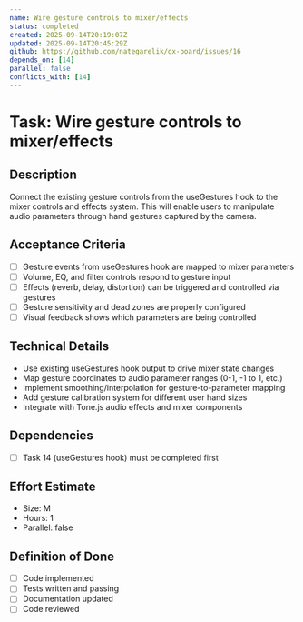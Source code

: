 ```yaml
---
name: Wire gesture controls to mixer/effects
status: completed
created: 2025-09-14T20:19:07Z
updated: 2025-09-14T20:45:29Z
github: https://github.com/nategarelik/ox-board/issues/16
depends_on: [14]
parallel: false
conflicts_with: [14]
---
```


# Task: Wire gesture controls to mixer/effects

## Description
Connect the existing gesture controls from the useGestures hook to the mixer controls and effects system. This will enable users to manipulate audio parameters through hand gestures captured by the camera.

## Acceptance Criteria
- [ ] Gesture events from useGestures hook are mapped to mixer parameters
- [ ] Volume, EQ, and filter controls respond to gesture input
- [ ] Effects (reverb, delay, distortion) can be triggered and controlled via gestures
- [ ] Gesture sensitivity and dead zones are properly configured
- [ ] Visual feedback shows which parameters are being controlled

## Technical Details
- Use existing useGestures hook output to drive mixer state changes
- Map gesture coordinates to audio parameter ranges (0-1, -1 to 1, etc.)
- Implement smoothing/interpolation for gesture-to-parameter mapping
- Add gesture calibration system for different user hand sizes
- Integrate with Tone.js audio effects and mixer components

## Dependencies
- [ ] Task 14 (useGestures hook) must be completed first

## Effort Estimate
- Size: M
- Hours: 1
- Parallel: false

## Definition of Done
- [ ] Code implemented
- [ ] Tests written and passing
- [ ] Documentation updated
- [ ] Code reviewed
